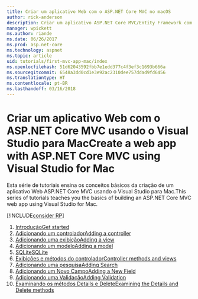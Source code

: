 ```yaml
---
title: Criar um aplicativo Web com o ASP.NET Core MVC no macOS
author: rick-anderson
description: Criar um aplicativo ASP.NET Core MVC/Entity Framework com o Visual Studio para Mac
manager: wpickett
ms.author: riande
ms.date: 06/26/2017
ms.prod: asp.net-core
ms.technology: aspnet
ms.topic: article
uid: tutorials/first-mvc-app-mac/index
ms.openlocfilehash: 51d62043592fbb7e1edd377c4f3ef3c1693b666a
ms.sourcegitcommit: 6548a3dd0cd1e3e92ac2310dee757ddad9fd6456
ms.translationtype: HT
ms.contentlocale: pt-BR
ms.lasthandoff: 03/16/2018
---
```

# <a name="create-a-web-app-with-aspnet-core-mvc-using-visual-studio-for-mac"></a><span data-ttu-id="63a88-103">Criar um aplicativo Web com o ASP.NET Core MVC usando o Visual Studio para Mac</span><span class="sxs-lookup"><span data-stu-id="63a88-103">Create a web app with ASP.NET Core MVC using Visual Studio for Mac</span></span>

<span data-ttu-id="63a88-104">Esta série de tutoriais ensina os conceitos básicos da criação de um aplicativo Web ASP.NET Core MVC usando o Visual Studio para Mac.</span><span class="sxs-lookup"><span data-stu-id="63a88-104">This series of tutorials teaches you the basics of building an ASP.NET Core MVC web app using Visual Studio for Mac.</span></span> 

[!INCLUDE[consider RP](../../includes/razor.md)]

1. [<span data-ttu-id="63a88-105">Introdução</span><span class="sxs-lookup"><span data-stu-id="63a88-105">Get started</span></span>](xref:tutorials/first-mvc-app-mac/start-mvc)
1. [<span data-ttu-id="63a88-106">Adicionando um controlador</span><span class="sxs-lookup"><span data-stu-id="63a88-106">Adding a controller</span></span>](xref:tutorials/first-mvc-app-mac/adding-controller)
1. [<span data-ttu-id="63a88-107">Adicionando uma exibição</span><span class="sxs-lookup"><span data-stu-id="63a88-107">Adding a view</span></span>](xref:tutorials/first-mvc-app-mac/adding-view)
1. [<span data-ttu-id="63a88-108">Adicionando um modelo</span><span class="sxs-lookup"><span data-stu-id="63a88-108">Adding a model</span></span>](xref:tutorials/first-mvc-app-mac/adding-model)
1. [<span data-ttu-id="63a88-109">SQLite</span><span class="sxs-lookup"><span data-stu-id="63a88-109">SQLite</span></span>](xref:tutorials/first-mvc-app-mac/working-with-sql)
1. [<span data-ttu-id="63a88-110">Exibições e métodos do controlador</span><span class="sxs-lookup"><span data-stu-id="63a88-110">Controller methods and views</span></span>](xref:tutorials/first-mvc-app-mac/controller-methods-views)
1. [<span data-ttu-id="63a88-111">Adicionando uma pesquisa</span><span class="sxs-lookup"><span data-stu-id="63a88-111">Adding Search</span></span>](xref:tutorials/first-mvc-app-mac/search)
1. [<span data-ttu-id="63a88-112">Adicionando um Novo Campo</span><span class="sxs-lookup"><span data-stu-id="63a88-112">Adding a New Field</span></span>](xref:tutorials/first-mvc-app-mac/new-field)
1. [<span data-ttu-id="63a88-113">Adicionando uma Validação</span><span class="sxs-lookup"><span data-stu-id="63a88-113">Adding Validation</span></span>](xref:tutorials/first-mvc-app-mac/validation)
1. [<span data-ttu-id="63a88-114">Examinando os métodos Details e Delete</span><span class="sxs-lookup"><span data-stu-id="63a88-114">Examining the Details and Delete methods</span></span>](xref:tutorials/first-mvc-app/details)

